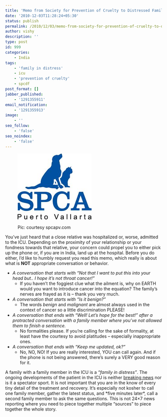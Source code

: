 ```yaml
---
title: 'Memo from Society for Prevention of Cruelty to Distressed Families'
date: '2010-12-03T11:28:24+05:30'
status: publish
permalink: /2010/12/03/memo-from-society-for-prevention-of-cruelty-to-distressed-families
author: vishy
description: ''
type: post
id: 999
categories: 
    - India
tags:
    - 'family in distress'
    - icu
    - 'prevention of cruelty'
    - spcdf
post_format: []
jabber_published:
    - '1291355911'
email_notification:
    - '1291355913'
image:
    - ''
seo_follow:
    - 'false'
seo_noindex:
    - 'false'
---
```

<figure aria-describedby="caption-attachment-1945" class="wp-caption alignleft" id="attachment_1945" style="width: 238px">

[![](../../../../uploads/2010/12/spca_puerto_vallarta_spcapv_com.jpeg "spca_puerto_vallarta_spcapv_com")](http://www.ulaar.com/wp-content/uploads/2010/12/spca_puerto_vallarta_spcapv_com.jpeg)<figcaption class="wp-caption-text" id="caption-attachment-1945">Pic: courtesy spcapv.com</figcaption></figure>

You’ve just heard that a close relative was hospitalized or, worse, admitted to the ICU. Depending on the proximity of your relationship or your fondness towards that relative, your concern could propel you to either pick up the phone or, if you are in India, land up at the hospital. Before you do either, I’d like to humbly request you read this memo, which really is about what is **NOT** appropriate conversation or behavior.

- *A conversation that starts with “Not that I want to put this into your head but.. I hope it’s not throat cancer!”*
  - If you haven’t the foggiest clue what the ailment is, why on EARTH would you want to introduce cancer into the equation? The family’s nerves are frayed as it is – thank you very much.
- *A conversation that starts with “Is it benign?”*
  - The words *benign* and *malignant* are almost always used in the context of cancer so a little discrimination PLEASE!
- *A conversation that ends with “Well! Let’s hope for the best!” after a protracted conversation with a family member where you’ve not allowed them to finish a sentence.*
  - No formalities please. If you’re calling for the sake of formality, at least have the courtesy to avoid platitudes – especially inappropriate ones.
- *A conversation that ends with “Keep me updated, ok?”* 
  - No, NO, NO! If you are really interested, YOU can call again. And if the phone is not being answered, there’s surely a VERY good reason for it.

A family with a family member in the ICU is a *“family in distress”*. The ongoing developments of the patient in the ICU is neither <span style="text-decoration: underline;">breaking news</span> nor is it a spectator sport. It is not important that you are in the know of every tiny detail of the treatment and recovery. It’s especially not kosher to call one family member, gather the latest status, and \*five minutes later\*, call a second family member to ask the same questions. This is not 24×7 news reporting where you need to piece together multiple “sources” to piece together the whole story.
